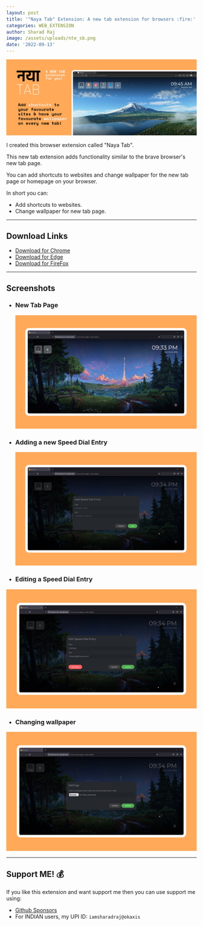```yaml
---
layout: post
title: '"Naya Tab" Extension: A new tab extension for browsers :fire:'
categories: WEB_EXTENSION
author: Sharad Raj
image: /assets/uploads/nte_sb.png
date: '2022-09-13'
---
```


![Small banner](/assets/uploads/nte_lb.png "Small banner")

I created this browser extension called "Naya Tab".

This new tab extension adds functionality similar to the brave browser's new tab page.

You can add shortcuts to websites and change wallpaper for the new tab page or homepage on your browser.

In short you can:
* Add shortcuts to websites.
* Change wallpaper for new tab page.

---

## Download Links

* [Download for Chrome]()
* [Download for Edge](https://microsoftedge.microsoft.com/addons/detail/naya-tab-a-new-tab-exte/nclaeoangfbocckefkmmiabicmfcpolg)
* [Download for FireFox](https://addons.mozilla.org/en-US/firefox/addon/naya-tab/)

---

## Screenshots

* ### New Tab Page
  ![Snap 1](/assets/uploads/nte_s1.png "Snap 1")
* ### Adding a new Speed Dial Entry
  ![Snap 2](/assets/uploads/nte_s2.png "Snap 2")
* ### Editing a Speed Dial Entry 
![Snap 3](/assets/uploads/nte_s3.png "Snap 3")
* ### Changing wallpaper 
![Snap 4](/assets/uploads/nte_s4.png "Snap 4")

---

## Support ME! :moneybag:

If you like this extension and want support me then you can use support me using:

* [Github Sponsors](https://github.com/sponsors/sharadcodes)
* For INDIAN users, my UPI ID: `iamsharadraj@okaxis`
